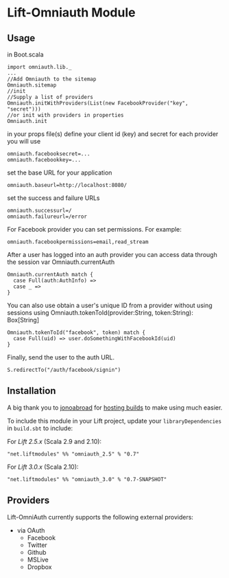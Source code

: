 # Lift-Omniauth Module
## Usage
in Boot.scala

    import omniauth.lib._
    ...
    //Add Omniauth to the sitemap
    Omniauth.sitemap
    //init
    //Supply a list of providers
    Omniauth.initWithProviders(List(new FacebookProvider("key", "secret")))
    //or init with providers in properties
    Omniauth.init


in your props file(s) define your client id (key) and secret for each provider you will use

    omniauth.facebooksecret=...
    omniauth.facebookkey=...
    
set the base URL for your application

    omniauth.baseurl=http://localhost:8080/

set the success and failure URLs

    omniauth.successurl=/
    omniauth.failureurl=/error

For Facebook provider you can set permissions. For example:

    omniauth.facebookpermissions=email,read_stream

After a user has logged into an auth provider you can access data through the session var Omniauth.currentAuth

    Omniauth.currentAuth match {
      case Full(auth:AuthInfo) => 
      case _ =>
    }

You can also use obtain a user's unique ID from a provider without using sessions using Omniauth.tokenToId(provider:String, token:String): Box[String]

    Omniauth.tokenToId("facebook", token) match {
      case Full(uid) => user.doSomethingWithFacebookId(uid)
    }

Finally, send the user to the auth URL.

    S.redirectTo("/auth/facebook/signin")
    

## Installation

A big thank you to [jonoabroad](https://github.com/jonoabroad) for [hosting builds](https://liftmodules.ci.cloudbees.com/job/Omniauth%20Lift%20Module/) to make using much easier.

To include this module in your Lift project, update your `libraryDependencies` in `build.sbt` to include:

For *Lift 2.5.x* (Scala 2.9 and 2.10):

    "net.liftmodules" %% "omniauth_2.5" % "0.7"

For *Lift 3.0.x* (Scala 2.10):

    "net.liftmodules" %% "omniauth_3.0" % "0.7-SNAPSHOT"


## Providers

Lift-OmniAuth currently supports the following external providers:

* via OAuth
  * Facebook
  * Twitter
  * Github
  * MSLive
  * Dropbox
